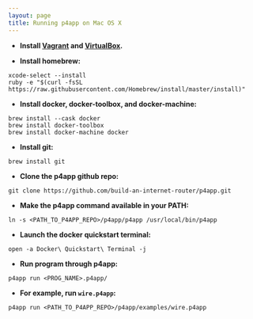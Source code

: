 ```yaml
---
layout: page
title: Running p4app on Mac OS X
---
```


* **Install [Vagrant](https://www.vagrantup.com) and [VirtualBox](https://www.virtualbox.org/).**


* **Install homebrew:**

```
xcode-select --install
ruby -e "$(curl -fsSL https://raw.githubusercontent.com/Homebrew/install/master/install)"
```


* **Install docker, docker-toolbox, and docker-machine:**

```
brew install --cask docker
brew install docker-toolbox
brew install docker-machine docker
```

* **Install git:**

```
brew install git
```

* **Clone the p4app github repo:**

```
git clone https://github.com/build-an-internet-router/p4app.git
```


* **Make the p4app command available in your PATH:**

```
ln -s <PATH_TO_P4APP_REPO>/p4app/p4app /usr/local/bin/p4app
```

* **Launch the docker quickstart terminal:**

```
open -a Docker\ Quickstart\ Terminal -j
```

* **Run program through p4app:**

```
p4app run <PROG_NAME>.p4app/
```

* **For example, run `wire.p4app`:**


```
p4app run <PATH_TO_P4APP_REPO>/p4app/examples/wire.p4app
```

